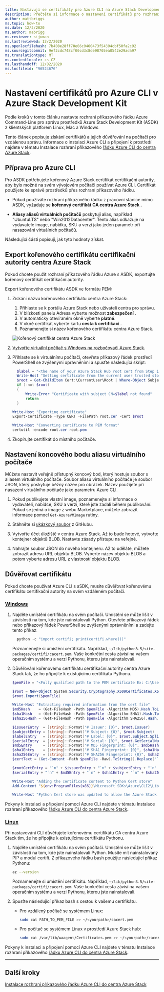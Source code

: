 ```yaml
---
title: Nastavují se certifikáty pro Azure CLI na Azure Stack Development Kit (ASDK)? | Dokumentace Microsoftu
description: Přečtěte si informace o nastavení certifikátů pro rozhraní příkazového řádku Azure v Azure Stack Development Kit Azure Stack Development Kit.
author: mattbriggs
ms.topic: how-to
ms.date: 12/2/2020
ms.author: mabrigg
ms.reviewer: sijuman
ms.lastreviewed: 12/2/2020
ms.openlocfilehash: 7b408e28ff70e66c0460473f54304cbf50fa2c92
ms.sourcegitcommit: 9ef2cdc748cf00cd3c8de90705ea0542e29ada97
ms.translationtype: MT
ms.contentlocale: cs-CZ
ms.lasthandoff: 12/02/2020
ms.locfileid: "96524676"
---
```

# <a name="setting-up-certificates-for-azure-cli-on-azure-stack-development-kit"></a>Nastavení certifikátů pro Azure CLI v Azure Stack Development Kit

Podle kroků v tomto článku nastavte rozhraní příkazového řádku Azure Command-Line pro správu prostředků Azure Stack Development Kit (ASDK) z klientských platforem Linux, Mac a Windows.

Tento článek popisuje získání certifikátů a jejich důvěřování na počítači pro vzdálenou správu. Informace o instalaci Azure CLI a připojení k prostředí najdete v tématu Instalace rozhraní příkazového [řádku Azure CLI do centra Azure Stack](/azure-stack/user/azure-stack-version-profiles-azurecli2).

## <a name="prepare-for-azure-cli"></a>Příprava pro Azure CLI

Pro ASDK potřebujete kořenový Azure Stack certifikát certifikační autority, aby bylo možné na svém vývojovém počítači používat Azure CLI. Certifikát použijete ke správě prostředků přes rozhraní příkazového řádku.

 - Pokud používáte rozhraní příkazového řádku z pracovní stanice mimo ASDK, vyžaduje se **kořenový certifikát CA centra Azure Stack** .  

 - **Aliasy aliasů virtuálních počítačů** poskytují alias, například "UbuntuLTS" nebo "Win2012Datacenter". Tento alias odkazuje na vydavatele image, nabídku, SKU a verzi jako jeden parametr při nasazování virtuálních počítačů.  

Následující části popisují, jak tyto hodnoty získat.

## <a name="export-the-azure-stack-hub-ca-root-certificate"></a>Export kořenového certifikátu certifikační autority centra Azure Stack

Pokud chcete použít rozhraní příkazového řádku Azure s ASDK, exportujte kořenový certifikát certifikační autority.

Export kořenového certifikátu ASDK ve formátu PEM:

1. Získání názvu kořenového certifikátu centra Azure Stack:
    1. Přihlaste se k portálu Azure Stack nebo uživateli centra pro správu.
    2. V blízkosti panelu Adresa vyberte možnost **zabezpečení** .
    3. V automaticky otevíraném okně vyberte **platné**.
    4. V okně certifikát vyberte kartu **cesta k certifikaci** .
    5. Poznamenejte si název kořenového certifikátu centra Azure Stack.

    ![Kořenový certifikát centra Azure Stack](../user/media/azure-stack-version-profiles-azurecli2/root-cert-name.png)

2. [Vytvořte virtuální počítač s Windows na rozbočovači Azure Stack](../user/azure-stack-quick-windows-portal.md).

3. Přihlaste se k virtuálnímu počítači, otevřete příkazový řádek prostředí PowerShell se zvýšenými oprávněními a spusťte následující skript:

    ```powershell  
      $label = "<the name of your Azure Stack Hub root cert from Step 1>"
      Write-Host "Getting certificate from the current user trusted store with subject CN=$label"
      $root = Get-ChildItem Cert:\CurrentUser\Root | Where-Object Subject -eq "CN=$label" | select -First 1
      if (-not $root)
      {
          Write-Error "Certificate with subject CN=$label not found"
          return
      }

    Write-Host "Exporting certificate"
    Export-Certificate -Type CERT -FilePath root.cer -Cert $root

    Write-Host "Converting certificate to PEM format"
    certutil -encode root.cer root.pem
    ```

4. Zkopírujte certifikát do místního počítače.

## <a name="set-up-the-virtual-machine-alias-endpoint"></a>Nastavení koncového bodu aliasu virtuálního počítače

Můžete nastavit veřejně přístupný koncový bod, který hostuje soubor s aliasem virtuálního počítače. Soubor aliasu virtuálního počítače je soubor JSON, který poskytuje běžný název pro obrázek. Název použijete při nasazení virtuálního počítače jako parametru Azure CLI.

1. Pokud publikujete vlastní image, poznamenejte si informace o vydavateli, nabídce, SKU a verzi, které jste zadali během publikování. Pokud se jedná o image z webu Marketplace, můžete zobrazit informace pomocí ```Get-AzureVMImage``` rutiny.  

2. Stáhněte si [ukázkový soubor](https://raw.githubusercontent.com/Azure/azure-rest-api-specs/master/arm-compute/quickstart-templates/aliases.json) z GitHubu.

3. Vytvořte účet úložiště v centru Azure Stack. Až to bude hotové, vytvořte kontejner objektů BLOB. Nastavte zásady přístupu na veřejné.  

4. Nahrajte soubor JSON do nového kontejneru. Až to uděláte, můžete zobrazit adresu URL objektu BLOB. Vyberte název objektu BLOB a potom vyberte adresu URL z vlastností objektu BLOB.


## <a name="trust-the-certificate"></a>Důvěřovat certifikátu

Pokud chcete používat Azure CLI s aSDK, musíte důvěřovat kořenovému certifikátu certifikační autority na svém vzdáleném počítači.

### <a name="windows"></a>[Windows](#tab/win)

1. Najděte umístění certifikátu na svém počítači. Umístění se může lišit v závislosti na tom, kde jste nainstalovali Python. Otevřete příkazový řádek nebo příkazový řádek PowerShell se zvýšenými oprávněními a zadejte tento příkaz:

    ```powershell  
      python -c "import certifi; print(certifi.where())"
    ```

    Poznamenejte si umístění certifikátu. Například, `~/lib/python3.5/site-packages/certifi/cacert.pem`. Vaše konkrétní cesta závisí na vašem operačním systému a verzi Pythonu, kterou jste nainstalovali.

2. Důvěřování kořenovému certifikátu certifikační autority centra Azure Stack tak, že ho připojíte k existujícímu certifikátu Pythonu.

    ```powershell
    $pemFile = "<Fully qualified path to the PEM certificate Ex: C:\Users\user1\Downloads\root.pem>"

    $root = New-Object System.Security.Cryptography.X509Certificates.X509Certificate2
    $root.Import($pemFile)

    Write-Host "Extracting required information from the cert file"
    $md5Hash    = (Get-FileHash -Path $pemFile -Algorithm MD5).Hash.ToLower()
    $sha1Hash   = (Get-FileHash -Path $pemFile -Algorithm SHA1).Hash.ToLower()
    $sha256Hash = (Get-FileHash -Path $pemFile -Algorithm SHA256).Hash.ToLower()

    $issuerEntry  = [string]::Format("# Issuer: {0}", $root.Issuer)
    $subjectEntry = [string]::Format("# Subject: {0}", $root.Subject)
    $labelEntry   = [string]::Format("# Label: {0}", $root.Subject.Split('=')[-1])
    $serialEntry  = [string]::Format("# Serial: {0}", $root.GetSerialNumberString().ToLower())
    $md5Entry     = [string]::Format("# MD5 Fingerprint: {0}", $md5Hash)
    $sha1Entry    = [string]::Format("# SHA1 Fingerprint: {0}", $sha1Hash)
    $sha256Entry  = [string]::Format("# SHA256 Fingerprint: {0}", $sha256Hash)
    $certText = (Get-Content -Path $pemFile -Raw).ToString().Replace("`r`n","`n")

    $rootCertEntry = "`n" + $issuerEntry + "`n" + $subjectEntry + "`n" + $labelEntry + "`n" + `
    $serialEntry + "`n" + $md5Entry + "`n" + $sha1Entry + "`n" + $sha256Entry + "`n" + $certText

    Write-Host "Adding the certificate content to Python Cert store"
    Add-Content "${env:ProgramFiles(x86)}\Microsoft SDKs\Azure\CLI2\Lib\site-packages\certifi\cacert.pem" $rootCertEntry

    Write-Host "Python Cert store was updated to allow the Azure Stack Hub CA root certificate"
    ```

Pokyny k instalaci a připojení pomocí Azure CLI najdete v tématu Instalace rozhraní příkazového [řádku Azure CLI do centra Azure Stack](/azure-stack/user/azure-stack-version-profiles-azurecli2).

### <a name="linux"></a>[Linux](#tab/lin)

Při nastavování CLI důvěřujete kořenovému certifikátu CA centra Azure Stack tím, že ho připojíte k existujícímu certifikátu Pythonu.

1. Najděte umístění certifikátu na svém počítači. Umístění se může lišit v závislosti na tom, kde jste nainstalovali Python. Musíte mít nainstalovaný PIP a modul certifi. Z příkazového řádku bash použijte následující příkaz Pythonu:

    ```bash  
    az --version
    ```

    Poznamenejte si umístění certifikátu. Například, `~/lib/python3.5/site-packages/certifi/cacert.pem`. Vaše konkrétní cesta závisí na vašem operačním systému a verzi Pythonu, kterou jste nainstalovali.

2. Spusťte následující příkaz bash s cestou k vašemu certifikátu.

   - Pro vzdálený počítač se systémem Linux:

     ```bash  
     sudo cat PATH_TO_PEM_FILE >> ~/<yourpath>/cacert.pem
     ```

   - Pro počítač se systémem Linux v prostředí Azure Stack hub:

     ```bash  
     sudo cat /var/lib/waagent/Certificates.pem >> ~/<yourpath>/cacert.pem
     ```

Pokyny k instalaci a připojení pomocí Azure CLI najdete v tématu Instalace rozhraní příkazového [řádku Azure CLI do centra Azure Stack](/azure-stack/user/azure-stack-version-profiles-azurecli2).

---

## <a name="next-steps"></a>Další kroky

[Instalace rozhraní příkazového řádku Azure CLI do centra Azure Stack](../user/azure-stack-version-profiles-azurecli2.md)